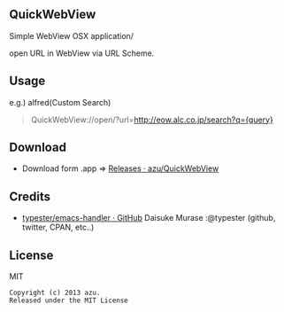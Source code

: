 ## QuickWebView

Simple WebView OSX application/

open URL in WebView via URL Scheme.

## Usage

e.g.) alfred(Custom Search)

> QuickWebView://open/?url=http://eow.alc.co.jp/search?q={query}

## Download

* Download form .app => [Releases · azu/QuickWebView](https://github.com/azu/QuickWebView/releases "Releases · azu/QuickWebView")

## Credits

* [typester/emacs-handler · GitHub](https://github.com/typester/emacs-handler "typester/emacs-handler · GitHub")
Daisuke Murase :@typester (github, twitter, CPAN, etc..)

## License

MIT

```
Copyright (c) 2013 azu.
Released under the MIT License
```